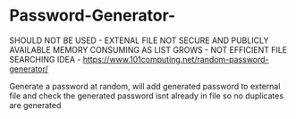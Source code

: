 # Password-Generator-
SHOULD NOT BE USED - EXTENAL FILE NOT SECURE AND PUBLICLY AVAILABLE 
MEMORY CONSUMING AS LIST GROWS - NOT EFFICIENT FILE SEARCHING
IDEA - https://www.101computing.net/random-password-generator/

Generate a password at random, will add generated password to external file and check the generated password isnt already in file so no duplicates are generated


